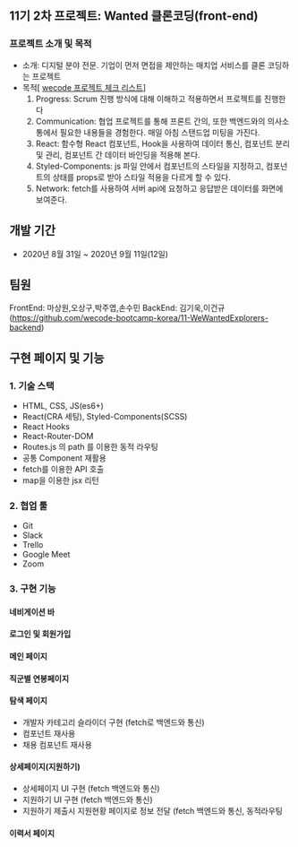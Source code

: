 ## 11기 2차 프로젝트: Wanted 클론코딩(front-end)


### 프로젝트 소개 및 목적 

- 소개: 디지털 분야 전문. 기업이 먼저 면접을 제안하는 매치업 서비스를 클론 코딩하는 프로젝트
- 목적[ [wecode 프로젝트 체크 리스트](https://www.notion.so/2-5ce37997b5db494ea67c5387eb8850f4)]
  1. Progress: Scrum 진행 방식에 대해 이해하고 적용하면서 프로젝트를 진행한다 
  2. Communication: 협업 프로젝트를 통해 프론트 간의, 또한 백엔드와의 의사소통에서 필요한 내용들을 경험한다. 매일 아침 스탠드업 미팅을 가진다.
  3. React: 함수형 React 컴포넌트, Hook을 사용하여 데이터 통신, 컴포넌트 분리 및 관리, 컴포넌트 간 데이터 바인딩을 적용해 본다.
  4. Styled-Components: js 파일 안에서 컴포넌트의 스타일을 지정하고, 컴포넌트의 상태를 props로 받아 스타일 적용을 다르게 할 수 있다.
  5. Network: fetch를 사용하여 서버 api에 요청하고 응답받은 데이터를 화면에 보여준다.

## 개발 기간

- 2020년 8월 31일 ~ 2020년 9월 11일(12일)

## 팀원

FrontEnd: 마상원,오상구,박주엽,손수민
BackEnd: 김기욱,이건규 (https://github.com/wecode-bootcamp-korea/11-WeWantedExplorers-backend)


## 구현 페이지 및 기능

### 1. 기술 스택
- HTML, CSS, JS(es6+)
- React(CRA 세팅), Styled-Components(SCSS)
- React Hooks
- React-Router-DOM
- Routes.js 의 path 를 이용한 동적 라우팅
- 공통 Component 재활용
- fetch를 이용한 API 호출
- map을 이용한 jsx 리턴

### 2. 협업 툴

- Git
- Slack
- Trello
- Google Meet
- Zoom

### 3. 구현 기능

#### 네비게이션 바

#### 로그인 및 회원가입 

#### 메인 페이지

#### 직군별 연봉페이지 

#### 탐색 페이지
- 개발자 카테고리 슬라이더 구현 (fetch로 백엔드와 통신)
- 컴포넌트 재사용
- 채용 컴포넌트 재사용

#### 상세페이지(지원하기)
- 상세페이지 UI 구현 (fetch 백엔드와 통신)
- 지원하기 UI 구현 (fetch 백엔드와 통신)
- 지원하기 제출시 지원현황 페이지로 정보 전달 (fetch 백엔드와 통신, 동적라우팅 

#### 이력서 페이지 

